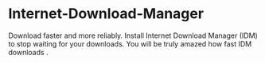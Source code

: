 # Internet-Download-Manager
Download faster and more reliably. Install Internet Download Manager (IDM) to stop waiting for your downloads. You will be truly amazed how fast IDM downloads .
